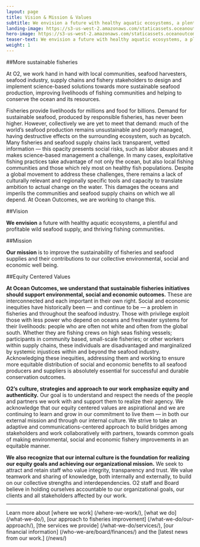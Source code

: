 ```yaml
---
layout: page 
title: Vision & Mission & Values
subtitle: We envision a future with healthy aquatic ecosystems, a plentiful and profitable wild seafood supply, and thriving fishing communities.
landing-image: https://s3-us-west-2.amazonaws.com/staticassets.oceanoutcomes.org/rollover+images/vision-and-mission-hover.jpg
hero-image: https://s3-us-west-2.amazonaws.com/staticassets.oceanoutcomes.org/hero+photos/visionmissionhero.jpg
teaser-text: We envision a future with healthy aquatic ecosystems, a plentiful and profitable wild seafood supply, and thriving fishing communities.
weight: 1
---
```


##More sustainable fisheries

At O2, we work hand in hand with local communities, seafood harvesters, seafood industry, supply chains and fishery stakeholders to design and implement science-based solutions towards more sustainable seafood production, improving livelihoods of fishing communities and helping to conserve the ocean and its resources.

Fisheries provide livelihoods for millions and food for billions. Demand for sustainable seafood, produced by responsible fisheries, has never been higher. However, collectively we are yet to meet that demand: much of the world’s seafood production remains unsustainable and poorly managed, having destructive effects on the surrounding ecosystem, such as bycatch. Many fisheries and seafood supply chains lack transparent, vetted information — this opacity presents social risks, such as labor abuses and it makes science-based management a challenge. In many cases, exploitative fishing practices take advantage of not only the ocean, but also local fishing communities and those which rely most on healthy fish populations. Despite a global movement to address these challenges, there remains a lack of culturally relevant and regionally specific tools and capacity to translate ambition to actual change on the water. This damages the oceans and imperils the communities and seafood supply chains on which we all depend. At Ocean Outcomes, we are working to change this.

##Vision

**We envision** a future with healthy aquatic ecosystems, a plentiful and profitable wild seafood supply, and thriving fishing communities.

##Mission

**Our mission** is to improve the sustainability of fisheries and seafood supplies and their contributions to our collective environmental, social and economic well being.

##Equity Centered Values

**At Ocean Outcomes, we understand that sustainable fisheries initiatives should support environmental, social and economic outcomes.** These are interconnected and each important in their own right. Social and economic inequities have historically been — and continue to be — a problem in fisheries and throughout the seafood industry. Those with privilege exploit those with less power who depend on oceans and freshwater systems for their livelihoods: people who are often not white and often from the global south. Whether they are fishing crews on high seas fishing vessels; participants in community based, small-scale fisheries; or other workers within supply chains, these individuals are disadvantaged and marginalized by systemic injustices within and beyond the seafood industry. Acknowledging these inequities, addressing them and working to ensure more equitable distribution of social and economic benefits to all seafood producers and suppliers is absolutely essential for successful and durable conservation outcomes.

**O2’s culture, strategies and approach to our work emphasize equity and authenticity.** Our goal is to understand and respect the needs of the people and partners we work with and support them to realize their agency. We acknowledge that our equity centered values are aspirational and we are continuing to learn and grow in our commitment to live them — in both our external mission and through our internal culture. We strive to take an adaptive and communications-centered approach to build bridges among stakeholders and work collaboratively with partners, towards common goals of making environmental, social and economic fishery improvements in an equitable manner. 

**We also recognize that our internal culture is the foundation for realizing our equity goals and achieving our organizational mission.** We seek to attract and retain staff who value integrity, transparency and trust. We value teamwork and sharing of knowledge, both internally and externally, to build on our collective strengths and interdependencies. O2 staff and Board believe in holding ourselves accountable to our organizational goals, our clients and all stakeholders affected by our work.

---

Learn more about [where we work] (/where-we-work/), [what we do] (/what-we-do/), [our approach to fisheries improvement] (/what-we-do/our-approach/), [the services we provide] (/what-we-do/services/), [our financial information] (/who-we-are/board/finances/) and the [latest news from our work.] (/news/)
